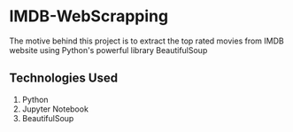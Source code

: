 # IMDB-WebScrapping

The motive behind this project is to extract the top rated movies from IMDB website using Python's powerful library BeautifulSoup

## Technologies Used
1. Python
2. Jupyter Notebook
3. BeautifulSoup
